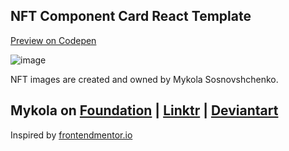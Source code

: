 ## NFT Component Card React Template

[Preview on Codepen](https://codepen.io/sonata22/full/GRzbdYZ)

![image](https://github.com/sonata22/nft-preview-card-component/assets/112934863/f216411e-43d3-4593-863c-9fc60cd5cd12)

NFT images are created and owned by Mykola Sosnovshchenko.
## Mykola on [Foundation](https://foundation.app/@cryptocharms) | [Linktr](https://linktr.ee/forma_n) | [Deviantart](https://www.deviantart.com/nftcryptocharms/gallery)

Inspired by [frontendmentor.io](https://www.frontendmentor.io/challenges/nft-preview-card-component-SbdUL_w0U)
